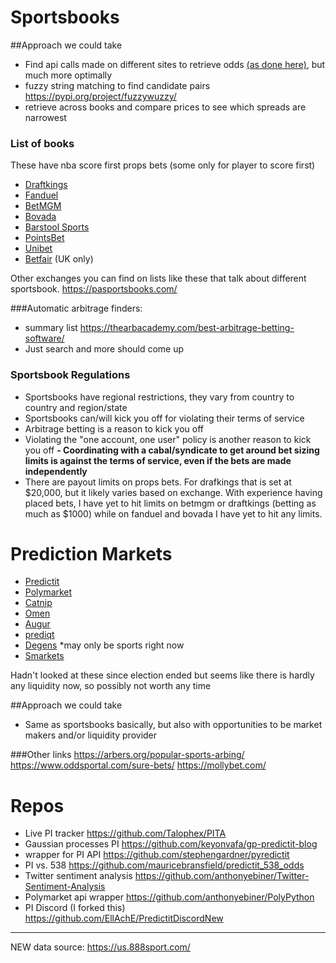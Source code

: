 # Sportsbooks
##Approach we could take
- Find api calls made on different sites to retrieve odds [(as done here)](src/live_data/live_odds_retrieval.py), but much more optimally
- fuzzy string matching to find candidate pairs https://pypi.org/project/fuzzywuzzy/
- retrieve across books and compare prices to see which spreads are narrowest


### List of books
These have nba score first props bets (some only for player to score first)
- [Draftkings]()
- [Fanduel]()
- [BetMGM]()
- [Bovada]()
- [Barstool Sports]()
- [PointsBet]()
- [Unibet]()
- [Betfair]() (UK only)
  
Other exchanges you can find on lists like these that talk about different sportsbook. https://pasportsbooks.com/


###Automatic arbitrage finders:
- summary list https://thearbacademy.com/best-arbitrage-betting-software/
- Just search and more should come up

### Sportsbook Regulations

- Sportsbooks have regional restrictions, they vary from country to country and region/state
- Sportsbooks can/will kick you off for violating their terms of service
- Arbitrage betting is a reason to kick you off
- Violating the "one account, one user" policy is another reason to kick you off
  **- Coordinating with a cabal/syndicate to get around bet sizing limits is against the terms of service, even if the bets are made independently**
- There are payout limits on props bets. For drafkings that is set at $20,000, but it likely varies based on exchange.
  With experience having placed bets, I have yet to hit limits on betmgm or draftkings (betting as much as $1000) while on fanduel and bovada I have yet to hit any limits.


# Prediction Markets
- [Predictit](https://www.predictit.org/)
- [Polymarket](https://polymarket.com/)
- [Catnip](https://catnip.exchange/)
- [Omen](https://www.augur.net/)
- [Augur](https://www.augur.net/)
- [prediqt](https://prediqt.com/)
- [Degens](https://degens.com/) *may only be sports right now
- [Smarkets](https://smarkets.com/politics/)

Hadn't looked at these since election ended but seems like there is hardly any liquidity now, so possibly not worth any time

##Approach we could take
- Same as sportsbooks basically, but also with opportunities to be market makers and/or liquidity provider

###Other links
https://arbers.org/popular-sports-arbing/
https://www.oddsportal.com/sure-bets/
https://mollybet.com/

# Repos
- Live PI tracker https://github.com/Talophex/PITA
- Gaussian processes PI https://github.com/keyonvafa/gp-predictit-blog
- wrapper for PI API https://github.com/stephengardner/pyredictit
- PI vs. 538 https://github.com/mauricebransfield/predictit_538_odds
- Twitter sentiment analysis https://github.com/anthonyebiner/Twitter-Sentiment-Analysis
- Polymarket api wrapper https://github.com/anthonyebiner/PolyPython
- PI Discord (I forked this) https://github.com/EllAchE/PredictitDiscordNew





------------
NEW data source:
https://us.888sport.com/